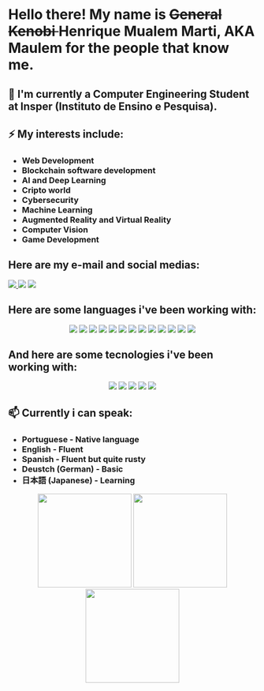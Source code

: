 <strong>
    <h1>
        <span align="left">
            Hello there! My name is
        </span>
        <strike>
            General Kenobi 
        </strike>
        <span>
            Henrique Mualem Marti, AKA Maulem for the people that know me.
        </span>
    </h1>
</strong>
<h2 align="left">
    🔭 I'm currently a Computer Engineering Student at Insper (Instituto de Ensino e Pesquisa).
</h2>
<h2 align="left">
    ⚡ My interests include:
</h2>
<h3 align="left">
    <ul>
        <li>Web Development</li>
        <li>Blockchain software development</li>
        <li>AI and Deep Learning</li>
        <li>Cripto world</li>
        <li>Cybersecurity</li>
        <li>Machine Learning</li>
        <li>Augmented Reality and Virtual Reality</li>
        <li>Computer Vision</li>
        <li>Game Development</li>
    </ul>
</h3>
<h2 align="left">
    Here are my e-mail and social medias:
</h2>
<div>
    <a href="mailto:henriquemmarti@gmail.com">
        <img src="https://img.shields.io/badge/Gmail-D14836?style=for-the-badge&logo=gmail&logoColor=white"/>
    </a>
    <a href="https://instagram.com/maulem_" target="_blank">
        <img src="https://img.shields.io/badge/-Instagram-%23E4405F?style=for-the-badge&logo=instagram&logoColor=white" target="_blank"></a>
    <a href="http://estruyf-github.azurewebsites.net/api/VisitorHit?user=Maulem&repo=Maulem&countColorcountColor">
        <img src="http://estruyf-github.azurewebsites.net/api/VisitorHit?user=Maulem&repo=Maulem&countColorcountColor">
    </a>
</div>
<h2 align="left">
    Here are some languages i've been working with:
</h2>
<div align="center">

![](https://img.shields.io/badge/-Python-informational?style=for-the-badge&logo=python&color=000000)
![](https://img.shields.io/badge/-Java-informational?style=for-the-badge&logo=java&color=000000)
![](https://img.shields.io/badge/solidity-informational?style=for-the-badge&logo=solidity&color=000000)
![](https://img.shields.io/badge/vyper-informational?style=for-the-badge&logo=vyper&color=000000)
![](https://img.shields.io/badge/-MySQL-informational?style=for-the-badge&logo=mySQL&color=000000)
![](https://img.shields.io/badge/C-000000?style=for-the-badge&logo=c&logoColor=00599C)
![](https://img.shields.io/badge/-c++-black?style=for-the-badge&logo=c%2B%2B&logoColor=00599C)
![](https://img.shields.io/badge/-HTML-informational?style=for-the-badge&logo=html5&color=000000)
![](https://img.shields.io/badge/-CSS-informational?style=for-the-badge&logo=css3&color=000000)
![](https://img.shields.io/badge/-JavaScript-informational?style=for-the-badge&logo=JavaScript&color=000000)
![](https://img.shields.io/badge/assembly-informational?style=for-the-badge&logo=assembly&color=000000)
![](https://img.shields.io/badge/batch-informational?style=for-the-badge&logo=batch&color=000000)
![](https://img.shields.io/badge/vhdl-informational?style=for-the-badge&logo=vhdl&color=000000)

</div>

<h2 align="left">
    And here are some tecnologies i've been working with:
</h2>
<div align="center">

![](https://img.shields.io/badge/React-000000?style=for-the-badge&logo=react&logoColor=61DAFB)
![](https://img.shields.io/badge/Node.js-000000?style=for-the-badge&logo=nodedotjs&logoColor=339933)
![](https://img.shields.io/badge/-GitHub-informational?style=for-the-badge&logo=github&&color=000000)
![](https://img.shields.io/badge/-MongoDB-informational?style=for-the-badge&logo=MongoDB&mongodbColor=white&color=000000)
![](https://img.shields.io/badge/Jupyter-000000.svg?&style=for-the-badge&logo=Jupyter&logoColor=F37626)

</div>

<h2 align="left">
    📫 Currently i can speak:
</h2>
<h3 align="left">
    <ul>
        <li>Portuguese - Native language</li>
        <li>English - Fluent</li>
        <li>Spanish - Fluent but quite rusty</li>
        <li>Deustch (German) - Basic</li>
        <li>日本語 (Japanese) - Learning</li>
    </ul>
</h3>

<div align="center">
    <img height="190em" src="https://github-readme-streak-stats.herokuapp.com/?user=Maulem&theme=tokyonight"/>
    <img height="190em" src="https://github-readme-stats.vercel.app/api?username=Maulem&show_icons=true&theme=tokyonight&include_all_commits=true&count_private=true"/>
    <img height="190em" src="https://github-readme-stats.vercel.app/api/top-langs/?username=Maulem&layout=compact&langs_count=7&theme=dracula"/>
</div>

<!--
**Maulem/Maulem** is a ✨ _special_ ✨ repository because its `README.md` (this file) appears on your GitHub profile.

Here are some ideas to get you started:

- 🔭 I’m currently working on ...
- 🌱 I’m currently learning ...
- 👯 I’m looking to collaborate on ...
- 🤔 I’m looking for help with ...
- 💬 Ask me about ...
- 📫 How to reach me: ...
- 😄 Pronouns: ...
- ⚡ Fun fact: ...
-->
